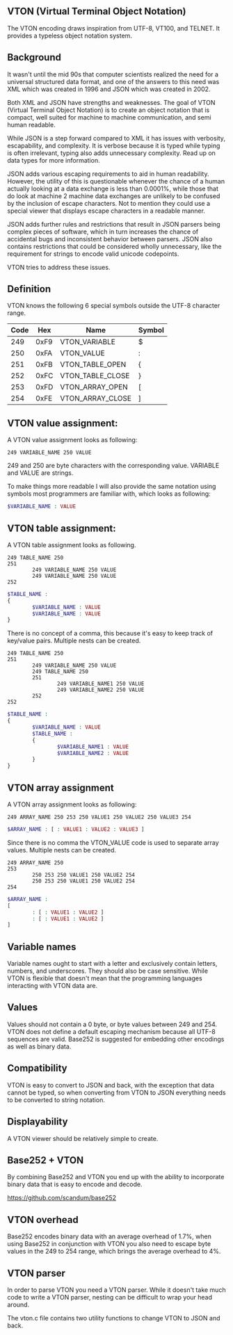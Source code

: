 VTON (Virtual Terminal Object Notation)
---------------------------------------

The VTON encoding draws inspiration from UTF-8, VT100, and TELNET. It provides
a typeless object notation system.

Background
----------

It wasn't until the mid 90s that computer scientists realized the need for a
universal structured data format, and one of the answers to this need was XML
which was created in 1996 and JSON which was created in 2002.

Both XML and JSON have strengths and weaknesses. The goal of VTON (Virtual
Terminal Object Notation) is to create an object notation that is compact,
well suited for machine to machine communication, and semi human readable.

While JSON is a step forward compared to XML it has issues with verbosity,
escapability, and complexity. It is verbose because it is typed while
typing is often irrelevant, typing also adds unnecessary complexity. Read
up on data types for more information.

JSON adds various escaping requirements to aid in human readability.
However, the utility of this is questionable whenever the chance of a human
actually looking at a data exchange is less than 0.0001%, while those that
do look at machine 2 machine data exchanges are unlikely to be confused by the
inclusion of escape characters. Not to mention they could use a special
viewer that displays escape characters in a readable manner.

JSON adds further rules and restrictions that result in JSON parsers being
complex pieces of software, which in turn increases the chance of accidental
bugs and inconsistent behavior between parsers. JSON also contains restrictions
that could be considered wholly unnecessary, like the requirement for strings
to encode valid unicode codepoints.

VTON tries to address these issues.

Definition
----------

VTON knows the following 6 special symbols outside the UTF-8 character range.

| Code | Hex  | Name | Symbol |
|----- | ---- | ---- | ------ |
| 249  | 0xF9 | VTON_VARIABLE    | $ |
| 250  | 0xFA | VTON_VALUE       | : |
| 251  | 0xFB | VTON_TABLE_OPEN  | { |
| 252  | 0xFC | VTON_TABLE_CLOSE | } |
| 253  | 0xFD | VTON_ARRAY_OPEN  | [ |
| 254  | 0xFE | VTON_ARRAY_CLOSE | ] |


VTON value assignment:
---------------------
A VTON value assignment looks as following:
```
249 VARIABLE_NAME 250 VALUE
```
249 and 250 are byte characters with the corresponding value. VARIABLE and VALUE are
strings.

To make things more readable I will also provide the same notation using
symbols most programmers are familiar with, which looks as following:
```php
$VARIABLE_NAME : VALUE
```
VTON table assignment:
----------------------
A VTON table assignment looks as following.
```
249 TABLE_NAME 250
251
        249 VARIABLE_NAME 250 VALUE
        249 VARIABLE_NAME 250 VALUE
252
```
```php
$TABLE_NAME :
{
        $VARIABLE_NAME : VALUE
        $VARIABLE_NAME : VALUE
}
```
There is no concept of a comma, this because it's easy to keep track of key/value
pairs. Multiple nests can be created.
```
249 TABLE_NAME 250
251
        249 VARIABLE_NAME 250 VALUE
        249 TABLE_NAME 250
        251
                249 VARIABLE_NAME1 250 VALUE
                249 VARIABLE_NAME2 250 VALUE
        252
252
```
```php
$TABLE_NAME :
{
        $VARIABLE_NAME : VALUE
        $TABLE_NAME :
        {
                $VARIABLE_NAME1 : VALUE
                $VARIABLE_NAME2 : VALUE
        }
}
```
VTON array assignment
---------------------
A VTON array assignment looks as following:
```
249 ARRAY_NAME 250 253 250 VALUE1 250 VALUE2 250 VALUE3 254
```
```php
$ARRAY_NAME : [ : VALUE1 : VALUE2 : VALUE3 ]
```
Since there is no comma the VTON_VALUE code is used to separate array values. Multiple nests can be created.
```
249 ARRAY_NAME 250
253
        250 253 250 VALUE1 250 VALUE2 254
        250 253 250 VALUE1 250 VALUE2 254
254
```
```php
$ARRAY_NAME :
[
        : [ : VALUE1 : VALUE2 ]
        : [ : VALUE1 : VALUE2 ]
]
```
Variable names
--------------
Variable names ought to start with a letter and exclusively contain letters,
numbers, and underscores. They should also be case sensitive. While VTON is
flexible that doesn't mean that the programming languages interacting with
VTON data are.

Values
------
Values should not contain a 0 byte, or byte values between 249 and 254. VTON
does not define a default escaping mechanism because all UTF-8 sequences
are valid. Base252 is suggested for embedding other encodings as well as binary
data.

Compatibility
-------------
VTON is easy to convert to JSON and back, with the exception that data cannot
be typed, so when converting from VTON to JSON everything needs to be
converted to string notation.

Displayability
--------------
A VTON viewer should be relatively simple to create.

Base252 + VTON
--------------
By combining Base252 and VTON you end up with the ability to incorporate
binary data that is easy to encode and decode.

https://github.com/scandum/base252

VTON overhead
-------------
Base252 encodes binary data with an average overhead of 1.7%, when using Base252
in conjunction with VTON you also need to escape byte values in the 249 to 254 range,
which brings the average overhead to 4%.

VTON parser
-----------
In order to parse VTON you need a VTON parser. While it doesn't take much code
to write a VTON parser, nesting can be difficult to wrap your head around.

The vton.c file contains two utility functions to change VTON to JSON and back.
